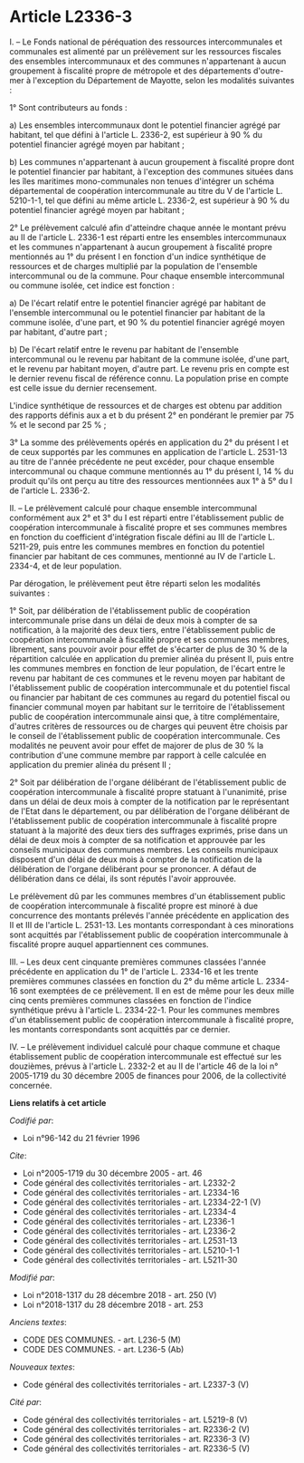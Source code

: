 # Article L2336-3

I. – Le Fonds national de péréquation des ressources intercommunales et communales est alimenté par un prélèvement sur les
ressources fiscales des ensembles intercommunaux et des communes n'appartenant à aucun groupement à fiscalité propre de
métropole et des départements d'outre-mer à l'exception du Département de Mayotte, selon les modalités suivantes : 

1° Sont contributeurs au fonds : 

a) Les ensembles intercommunaux dont le potentiel financier agrégé par habitant, tel que défini à l'article L. 2336-2, est
supérieur à 90 % du potentiel financier agrégé moyen par habitant ; 

b) Les communes n'appartenant à aucun groupement à fiscalité propre dont le potentiel financier par habitant, à l'exception
des communes situées dans les îles maritimes mono-communales non tenues d'intégrer un schéma départemental de coopération
intercommunale au titre du V de l'article L. 5210-1-1, tel que défini au même article L. 2336-2, est supérieur à 90 % du
potentiel financier agrégé moyen par habitant ; 

2° Le prélèvement calculé afin d'atteindre chaque année le montant prévu au II de l'article L. 2336-1 est réparti entre les
ensembles intercommunaux et les communes n'appartenant à aucun groupement à fiscalité propre mentionnés au 1° du présent I en
fonction d'un indice synthétique de ressources et de charges multiplié par la population de l'ensemble intercommunal ou de la
commune. Pour chaque ensemble intercommunal ou commune isolée, cet indice est fonction : 

a) De l'écart relatif entre le potentiel financier agrégé par habitant de l'ensemble intercommunal ou le potentiel financier
par habitant de la commune isolée, d'une part, et 90 % du potentiel financier agrégé moyen par habitant, d'autre part ; 

b) De l'écart relatif entre le revenu par habitant de l'ensemble intercommunal ou le revenu par habitant de la commune
isolée, d'une part, et le revenu par habitant moyen, d'autre part. Le revenu pris en compte est le dernier revenu fiscal de
référence connu. La population prise en compte est celle issue du dernier recensement. 

L'indice synthétique de ressources et de charges est obtenu par addition des rapports définis aux a et b du présent 2° en
pondérant le premier par 75 % et le second par 25 % ; 

3° La somme des prélèvements opérés en application du 2° du présent I et de ceux supportés par les communes en application de
l'article L. 2531-13 au titre de l'année précédente ne peut excéder, pour chaque ensemble intercommunal ou chaque commune
mentionnés au 1° du présent I, 14 % du produit qu'ils ont perçu au titre des ressources mentionnées aux 1° à 5° du I de
l'article L. 2336-2. 

II. – Le prélèvement calculé pour chaque ensemble intercommunal conformément aux 2° et 3° du I est réparti entre
l'établissement public de coopération intercommunale à fiscalité propre et ses communes membres en fonction du coefficient
d'intégration fiscale défini au III de l'article    L. 5211-29, puis entre les communes membres en fonction du potentiel
financier par habitant de ces communes, mentionné au IV de l'article L. 2334-4, et de leur population. 

Par dérogation, le prélèvement peut être réparti selon les modalités suivantes : 

1° Soit, par délibération de l'établissement public de coopération intercommunale prise dans un délai de deux mois à compter
de sa notification, à la majorité des deux tiers, entre l'établissement public de coopération intercommunale à fiscalité
propre et ses communes membres, librement, sans pouvoir avoir pour effet de s'écarter de plus de 30 % de la répartition
calculée en application du premier alinéa du présent II, puis entre les communes membres en fonction de leur population, de
l'écart entre le revenu par habitant de ces communes et le revenu moyen par habitant de l'établissement public de coopération
intercommunale et du potentiel fiscal ou financier par habitant de ces communes au regard du potentiel fiscal ou financier
communal moyen par habitant sur le territoire de l'établissement public de coopération intercommunale ainsi que, à titre
complémentaire, d'autres critères de ressources ou de charges qui peuvent être choisis par le conseil de l'établissement
public de coopération intercommunale. Ces modalités ne peuvent avoir pour effet de majorer de plus de 30 % la contribution
d'une commune membre par rapport à celle calculée en application du premier alinéa du présent II ; 

2° Soit par délibération de l'organe délibérant de l'établissement public de coopération intercommunale à fiscalité propre
statuant à l'unanimité, prise dans un délai de deux mois à compter de la notification par le représentant de l'Etat dans le
département, ou par délibération de l'organe délibérant de l'établissement public de coopération intercommunale à fiscalité
propre statuant à la majorité des deux tiers des suffrages exprimés, prise dans un délai de deux mois à compter de sa
notification et approuvée par les conseils municipaux des communes membres. Les conseils municipaux disposent d'un délai de
deux mois à compter de la notification de la délibération de l'organe délibérant pour se prononcer. A défaut de délibération
dans ce délai, ils sont réputés l'avoir approuvée. 

Le prélèvement dû par les communes membres d'un établissement public de coopération intercommunale à fiscalité propre est
minoré à due concurrence des montants prélevés l'année précédente en application des II et III de l'article L. 2531-13. Les
montants correspondant à ces minorations sont acquittés par l'établissement public de coopération intercommunale à fiscalité
propre auquel appartiennent ces communes. 

III. – Les deux cent cinquante premières communes classées l'année précédente en application du 1° de l'article L. 2334-16 et
les trente premières communes classées en fonction du 2° du même article L. 2334-16 sont exemptées de ce prélèvement. Il en
est de même pour les deux mille cinq cents premières communes classées en fonction de l'indice synthétique prévu à l'article
L. 2334-22-1. Pour les communes membres d'un établissement public de coopération intercommunale à fiscalité propre, les
montants correspondants sont acquittés par ce dernier. 

IV. – Le prélèvement individuel calculé pour chaque commune et chaque établissement public de coopération intercommunale est
effectué sur les douzièmes, prévus à l'article L. 2332-2 et au II de l'article 46 de la loi n° 2005-1719 du 30 décembre 2005
de finances pour 2006, de la collectivité concernée.

**Liens relatifs à cet article**

_Codifié par_:

  - Loi n°96-142 du 21 février 1996

_Cite_:

  - Loi n°2005-1719 du 30 décembre 2005 - art. 46
  - Code général des collectivités territoriales - art. L2332-2
  - Code général des collectivités territoriales - art. L2334-16
  - Code général des collectivités territoriales - art. L2334-22-1 (V)
  - Code général des collectivités territoriales - art. L2334-4
  - Code général des collectivités territoriales - art. L2336-1
  - Code général des collectivités territoriales - art. L2336-2
  - Code général des collectivités territoriales - art. L2531-13
  - Code général des collectivités territoriales - art. L5210-1-1
  - Code général des collectivités territoriales - art. L5211-30

_Modifié par_:

  - Loi n°2018-1317 du 28 décembre 2018 - art. 250 (V)
  - Loi n°2018-1317 du 28 décembre 2018 - art. 253

_Anciens textes_:

  - CODE DES COMMUNES. - art. L236-5 (M)
  - CODE DES COMMUNES. - art. L236-5 (Ab)

_Nouveaux textes_:

  - Code général des collectivités territoriales - art. L2337-3 (V)

_Cité par_:

  - Code général des collectivités territoriales - art. L5219-8 (V)
  - Code général des collectivités territoriales - art. R2336-2 (V)
  - Code général des collectivités territoriales - art. R2336-3 (V)
  - Code général des collectivités territoriales - art. R2336-5 (V)
